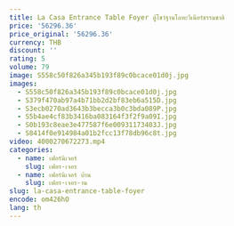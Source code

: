 ```yaml
---
title: La Casa Entrance Table Foyer ตู้โชว์ฐานโลหะวีเนียร์ธรรมชาติ
price: '56296.36'
price_original: '56296.36'
currency: THB
discount: ''
rating: 5
volume: 79
image: S558c50f826a345b193f89c0bcace01d0j.jpg
images:
  - S558c50f826a345b193f89c0bcace01d0j.jpg
  - S379f470ab97a4b71bb2d2bf83eb6a515D.jpg
  - S3ecb0270ad3643b3becca3b0c3bda089P.jpg
  - S5b4ae4cf83b3416ba083164f3f2f9a09I.jpg
  - S0b193c8eae3e477587f6e00931173403J.jpg
  - S8414f0e914984a01b2fcc13f78db96c8t.jpg
video: 4000270672273.mp4
categories:
  - name: เฟอร์นิเจอร์
    slug: เฟอร-เจอร
  - name: เฟอร์นิเจอร์ บ้าน
    slug: เฟอร-เจอร-าน
slug: la-casa-entrance-table-foyer
encode: om426hO
lang: th
---
```

  